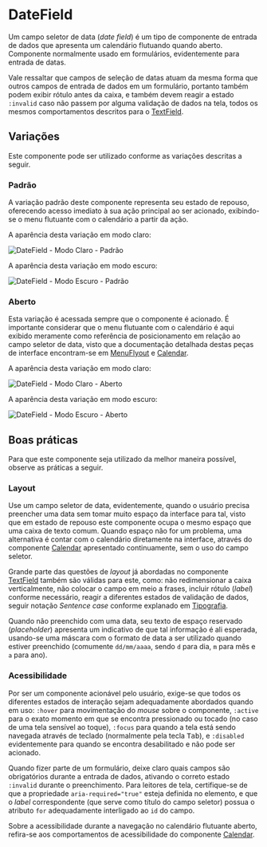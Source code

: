 # DateField

Um campo seletor de data (_date field_) é um tipo de componente de entrada de dados que apresenta um calendário flutuando quando aberto. Componente normalmente usado em formulários, evidentemente para entrada de datas.

Vale ressaltar que campos de seleção de datas atuam da mesma forma que outros campos de entrada de dados em um formulário, portanto também podem exibir rótulo antes da caixa, e também devem reagir a estado `:invalid` caso não passem por alguma validação de dados na tela, todos os mesmos comportamentos descritos para o [TextField](./text-field.md).

## Variações

Este componente pode ser utilizado conforme as variações descritas a seguir.

### Padrão

A variação padrão deste componente representa seu estado de repouso, oferecendo acesso imediato à sua ação principal ao ser acionado, exibindo-se o menu flutuante com o calendário a partir da ação.

A aparência desta variação em modo claro:

![DateField - Modo Claro - Padrão](~@source/assets/images/component-datefield-light-standard.png)

A aparência desta variação em modo escuro:

![DateField - Modo Escuro - Padrão](~@source/assets/images/component-datefield-dark-standard.png)

### Aberto

Esta variação é acessada sempre que o componente é acionado. É importante considerar que o menu flutuante com o calendário é aqui exibido meramente como referência de posicionamento em relação ao campo seletor de data, visto que a documentação detalhada destas peças de interface encontram-se em [MenuFlyout](./menu-flyout.md) e [Calendar](./calendar.md).

A aparência desta variação em modo claro:

![DateField - Modo Claro - Aberto](~@source/assets/images/component-datefield-light-open.png)

A aparência desta variação em modo escuro:

![DateField - Modo Escuro - Aberto](~@source/assets/images/component-datefield-dark-open.png)

## Boas práticas

Para que este componente seja utilizado da melhor maneira possível, observe as práticas a seguir.

### Layout

Use um campo seletor de data, evidentemente, quando o usuário precisa preencher uma data sem tomar muito espaço da interface para tal, visto que em estado de repouso este componente ocupa o mesmo espaço que uma caixa de texto comum. Quando espaço não for um problema, uma alternativa é contar com o calendário diretamente na interface, através do componente [Calendar](./calendar.md) apresentado continuamente, sem o uso do campo seletor.

Grande parte das questões de _layout_ já abordadas no componente [TextField](./text-field.md) também são válidas para este, como: não redimensionar a caixa verticalmente, não colocar o campo em meio a frases, incluir rótulo (_label_) conforme necessário, reagir a diferentes estados de validação de dados, seguir notação _Sentence case_ conforme explanado em [Tipografia](../guia-visual/tipografia.md#regras-de-formatação).

Quando não preenchido com uma data, seu texto de espaço reservado (_placeholder_) apresenta um indicativo de que tal informação é ali esperada, usando-se uma máscara com o formato de data a ser utilizado quando estiver preenchido (comumente `dd/mm/aaaa`, sendo `d` para dia, `m` para mês e `a` para ano).

### Acessibilidade

Por ser um componente acionável pelo usuário, exige-se que todos os diferentes estados de interação sejam adequadamente abordados quando em uso: `:hover` para movimentação do _mouse_ sobre o componente, `:active` para o exato momento em que se encontra pressionado ou tocado (no caso de uma tela sensível ao toque), `:focus` para quando a tela está sendo navegada através de teclado (normalmente pela tecla <kbd>Tab</kbd>), e `:disabled` evidentemente para quando se encontra desabilitado e não pode ser acionado.

Quando fizer parte de um formulário, deixe claro quais campos são obrigatórios durante a entrada de dados, ativando o correto estado `:invalid` durante o preenchimento. Para leitores de tela, certifique-se de que a propriedade `aria-required="true"` esteja definida no elemento, e que o _label_ correspondente (que serve como título do campo seletor) possua o atributo `for` adequadamente interligado ao `id` do campo.

Sobre a acessibilidade durante a navegação no calendário flutuante aberto, refira-se aos comportamentos de acessibilidade do componente [Calendar](./calendar.md).
